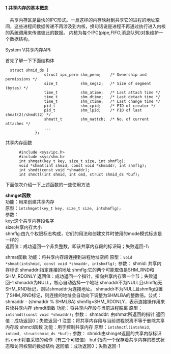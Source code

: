 

#### 1 共享内存的基本概念
　共享内存区是最快的IPC形式。一旦这样的内存映射到共享它的进程的地址空间，这些进程间数据传递不再涉及到内核，换句话说是进程不再通过执行进入内核的系统调用来传递彼此的数据。
  内核为每个IPC(pipe,FIFO,消息队列)对象维护一个数据结构。


  System V共享内存API:

  首先了解一下下面结构体
```
  struct shmid_ds {
                 struct ipc_perm shm_perm;    /* Ownership and permissions */
                 size_t          shm_segsz;   /* Size of segment (bytes) */
                 time_t          shm_atime;   /* Last attach time */
                 time_t          shm_dtime;   /* Last detach time */
                 time_t          shm_ctime;   /* Last change time */
                 pid_t           shm_cpid;    /* PID of creator */
                 pid_t           shm_lpid;    /* PID of last shmat(2)/shmdt(2) */
                 shmatt_t        shm_nattch;  /* No. of current attaches */
                 ...
             };
```
  共享内存函数
```
      #include <sys/ipc.h>
      #include <sys/shm.h>
      int shmget(key_t key, size_t size, int shmflg);
      void *shmat(int shmid, const void *shmaddr, int shmflg);
      int shmdt(const void *shmaddr);
      int shmctl(int shmid, int cmd, struct shmid_ds *buf);
```
下面依次介绍一下上述函数的一些使用方法

**shmget函数**\
功能：用来创建共享内存\
原型：`intshmget(key_t key, size_t size, intshmflg);`\
参数：\
key:这个共享内存段名字\
size:共享内存大小\
shmflg:由九个权限标志构成，它们的用法和创建文件时使用的mode模式标志是一样的\
返回值：成功返回一个非负整数，即该共享内存段的标识码；失败返回-1\

shmat函数
      功能：将共享内存段连接到进程地址空间
      原型：`void *shmat(intshmid, const void *shmaddr, intshmflg);`
      参数：
          shmid: 共享内存标识
          shmaddr:指定连接的地址
          shmflg:它的两个可能取值是SHM_RND和SHM_RDONLY
      返回值：成功返回一个指针，指向共享内存第一个节；失败返回-1
          shmaddr为NULL，核心自动选择一个地址
          shmaddr不为NULL且shmflg无SHM_RND标记，则以shmaddr为连接地址。
          shmaddr不为NULL且shmflg设置了SHM_RND标记，则连接的地址会自动向下调整为SHMLBA的整数倍。公式：shmaddr - (shmaddr % SHMLBA)
          shmflg=SHM_RDONLY，表示连接操作用来只读共享内存
  shmdt函数
      功能：将共享内存段与当前进程脱离
      原型：`intshmdt(const void *shmaddr);`
      参数：
          shmaddr: 由shmat所返回的指针
      返回值：成功返回0；失败返回-1
      注意：将共享内存段与当前进程脱离不等于删除共享内存段
  shmctl函数
      功能：用于控制共享内存
      原型：`intshmctl(intshmid, intcmd, structshmid_ds *buf);`
      参数：
          shmid:由shmget返回的共享内存标识码
          cmd:将要采取的动作（有三个可取值）
          buf:指向一个保存着共享内存的模式状态和访问权限的数据结构
      返回值：成功返回0；失败返回-1
